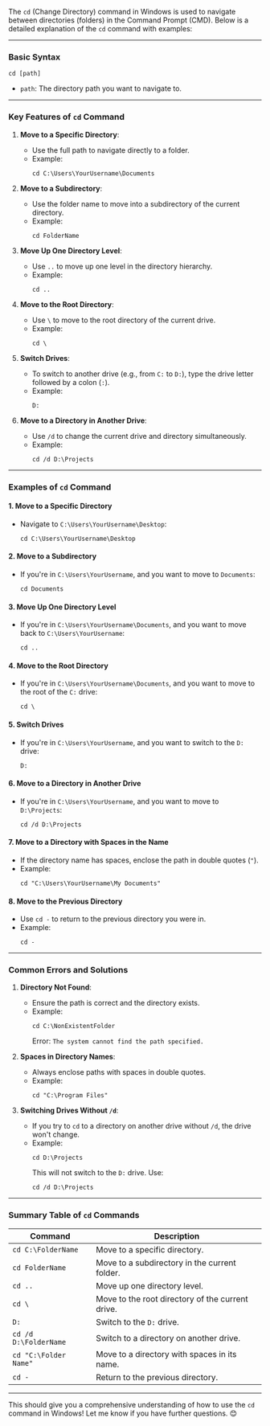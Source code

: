 The `cd` (Change Directory) command in Windows is used to navigate between directories (folders) in the Command Prompt (CMD). Below is a detailed explanation of the `cd` command with examples:

---

### **Basic Syntax**

```
cd [path]
```

- `path`: The directory path you want to navigate to.

---

### **Key Features of `cd` Command**

1. **Move to a Specific Directory**:

   - Use the full path to navigate directly to a folder.
   - Example:
     ```
     cd C:\Users\YourUsername\Documents
     ```

2. **Move to a Subdirectory**:

   - Use the folder name to move into a subdirectory of the current directory.
   - Example:
     ```
     cd FolderName
     ```

3. **Move Up One Directory Level**:

   - Use `..` to move up one level in the directory hierarchy.
   - Example:
     ```
     cd ..
     ```

4. **Move to the Root Directory**:

   - Use `\` to move to the root directory of the current drive.
   - Example:
     ```
     cd \
     ```

5. **Switch Drives**:

   - To switch to another drive (e.g., from `C:` to `D:`), type the drive letter followed by a colon (`:`).
   - Example:
     ```
     D:
     ```

6. **Move to a Directory in Another Drive**:
   - Use `/d` to change the current drive and directory simultaneously.
   - Example:
     ```
     cd /d D:\Projects
     ```

---

### **Examples of `cd` Command**

#### 1. **Move to a Specific Directory**

- Navigate to `C:\Users\YourUsername\Desktop`:
  ```
  cd C:\Users\YourUsername\Desktop
  ```

#### 2. **Move to a Subdirectory**

- If you're in `C:\Users\YourUsername`, and you want to move to `Documents`:
  ```
  cd Documents
  ```

#### 3. **Move Up One Directory Level**

- If you're in `C:\Users\YourUsername\Documents`, and you want to move back to `C:\Users\YourUsername`:
  ```
  cd ..
  ```

#### 4. **Move to the Root Directory**

- If you're in `C:\Users\YourUsername\Documents`, and you want to move to the root of the `C:` drive:
  ```
  cd \
  ```

#### 5. **Switch Drives**

- If you're in `C:\Users\YourUsername`, and you want to switch to the `D:` drive:
  ```
  D:
  ```

#### 6. **Move to a Directory in Another Drive**

- If you're in `C:\Users\YourUsername`, and you want to move to `D:\Projects`:
  ```
  cd /d D:\Projects
  ```

#### 7. **Move to a Directory with Spaces in the Name**

- If the directory name has spaces, enclose the path in double quotes (`"`).
- Example:
  ```
  cd "C:\Users\YourUsername\My Documents"
  ```

#### 8. **Move to the Previous Directory**

- Use `cd -` to return to the previous directory you were in.
- Example:
  ```
  cd -
  ```

---

### **Common Errors and Solutions**

1. **Directory Not Found**:

   - Ensure the path is correct and the directory exists.
   - Example:
     ```
     cd C:\NonExistentFolder
     ```
     Error: `The system cannot find the path specified.`

2. **Spaces in Directory Names**:

   - Always enclose paths with spaces in double quotes.
   - Example:
     ```
     cd "C:\Program Files"
     ```

3. **Switching Drives Without `/d`**:
   - If you try to `cd` to a directory on another drive without `/d`, the drive won't change.
   - Example:
     ```
     cd D:\Projects
     ```
     This will not switch to the `D:` drive. Use:
     ```
     cd /d D:\Projects
     ```

---

### **Summary Table of `cd` Commands**

| Command               | Description                                      |
| --------------------- | ------------------------------------------------ |
| `cd C:\FolderName`    | Move to a specific directory.                    |
| `cd FolderName`       | Move to a subdirectory in the current folder.    |
| `cd ..`               | Move up one directory level.                     |
| `cd \`                | Move to the root directory of the current drive. |
| `D:`                  | Switch to the `D:` drive.                        |
| `cd /d D:\FolderName` | Switch to a directory on another drive.          |
| `cd "C:\Folder Name"` | Move to a directory with spaces in its name.     |
| `cd -`                | Return to the previous directory.                |

---

This should give you a comprehensive understanding of how to use the `cd` command in Windows! Let me know if you have further questions. 😊
